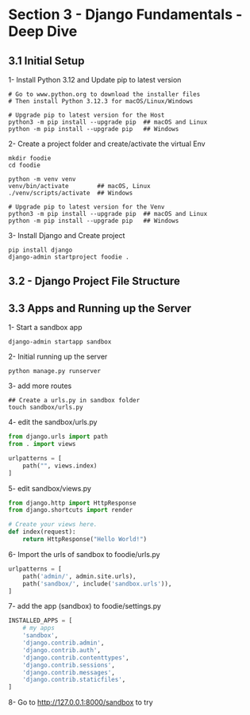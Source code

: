 # Section 3 - Django Fundamentals - Deep Dive

## 3.1 Initial Setup
1- Install Python 3.12 and Update pip to latest version
```shell
# Go to www.python.org to download the installer files
# Then install Python 3.12.3 for macOS/Linux/Windows

# Upgrade pip to latest version for the Host 
python3 -m pip install --upgrade pip  ## macOS and Linux
python -m pip install --upgrade pip   ## Windows
```
2- Create a project folder and create/activate the virtual Env
```shell
mkdir foodie
cd foodie

python -m venv venv
venv/bin/activate        ## macOS, Linux
./venv/scripts/activate  ## Windows

# Upgrade pip to latest version for the Venv 
python3 -m pip install --upgrade pip  ## macOS and Linux
python -m pip install --upgrade pip   ## Windows
```
3- Install Django and Create project
```shell
pip install django
django-admin startproject foodie .
```

## 3.2 - Django Project File Structure

## 3.3 Apps and Running up the Server
1- Start a sandbox app
```shell
django-admin startapp sandbox
```
2- Initial running up the server
```shell
python manage.py runserver
```
3- add more routes
```shell
## Create a urls.py in sandbox folder
touch sandbox/urls.py
```
4- edit the sandbox/urls.py
```python
from django.urls import path
from . import views

urlpatterns = [
    path("", views.index)
]
```
5- edit sandbox/views.py
```python
from django.http import HttpResponse
from django.shortcuts import render

# Create your views here.
def index(request):
    return HttpResponse("Hello World!")
```
6- Import the urls of sandbox to foodie/urls.py
```python
urlpatterns = [
    path('admin/', admin.site.urls),
    path('sandbox/', include('sandbox.urls')),
]
```
7- add the app (sandbox) to foodie/settings.py
```python
INSTALLED_APPS = [
    # my apps
    'sandbox',
    'django.contrib.admin',
    'django.contrib.auth',
    'django.contrib.contenttypes',
    'django.contrib.sessions',
    'django.contrib.messages',
    'django.contrib.staticfiles',
]
```
8- Go to http://127.0.0.1:8000/sandbox to try
